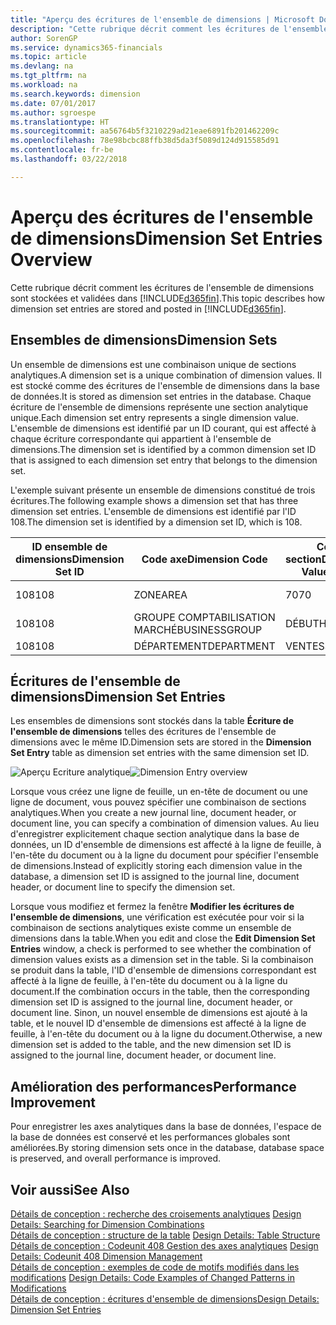 ```yaml
---
title: "Aperçu des écritures de l'ensemble de dimensions | Microsoft Docs"
description: "Cette rubrique décrit comment les écritures de l'ensemble de dimensions sont stockées et validées dans Dynamics 365."
author: SorenGP
ms.service: dynamics365-financials
ms.topic: article
ms.devlang: na
ms.tgt_pltfrm: na
ms.workload: na
ms.search.keywords: dimension
ms.date: 07/01/2017
ms.author: sgroespe
ms.translationtype: HT
ms.sourcegitcommit: aa56764b5f3210229ad21eae6891fb201462209c
ms.openlocfilehash: 78e98bcbc88ffb38d5da3f5089d124d915585d91
ms.contentlocale: fr-be
ms.lasthandoff: 03/22/2018

---
```

# <a name="dimension-set-entries-overview"></a><span data-ttu-id="ab922-103">Aperçu des écritures de l'ensemble de dimensions</span><span class="sxs-lookup"><span data-stu-id="ab922-103">Dimension Set Entries Overview</span></span>
<span data-ttu-id="ab922-104">Cette rubrique décrit comment les écritures de l'ensemble de dimensions sont stockées et validées dans [!INCLUDE[d365fin](includes/d365fin_md.md)].</span><span class="sxs-lookup"><span data-stu-id="ab922-104">This topic describes how dimension set entries are stored and posted in [!INCLUDE[d365fin](includes/d365fin_md.md)].</span></span>  
  
## <a name="dimension-sets"></a><span data-ttu-id="ab922-105">Ensembles de dimensions</span><span class="sxs-lookup"><span data-stu-id="ab922-105">Dimension Sets</span></span>  
<span data-ttu-id="ab922-106">Un ensemble de dimensions est une combinaison unique de sections analytiques.</span><span class="sxs-lookup"><span data-stu-id="ab922-106">A dimension set is a unique combination of dimension values.</span></span> <span data-ttu-id="ab922-107">Il est stocké comme des écritures de l'ensemble de dimensions dans la base de données.</span><span class="sxs-lookup"><span data-stu-id="ab922-107">It is stored as dimension set entries in the database.</span></span> <span data-ttu-id="ab922-108">Chaque écriture de l'ensemble de dimensions représente une section analytique unique.</span><span class="sxs-lookup"><span data-stu-id="ab922-108">Each dimension set entry represents a single dimension value.</span></span> <span data-ttu-id="ab922-109">L'ensemble de dimensions est identifié par un ID courant, qui est affecté à chaque écriture correspondante qui appartient à l'ensemble de dimensions.</span><span class="sxs-lookup"><span data-stu-id="ab922-109">The dimension set is identified by a common dimension set ID that is assigned to each dimension set entry that belongs to the dimension set.</span></span>  
  
<span data-ttu-id="ab922-110">L'exemple suivant présente un ensemble de dimensions constitué de trois écritures.</span><span class="sxs-lookup"><span data-stu-id="ab922-110">The following example shows a dimension set that has three dimension set entries.</span></span> <span data-ttu-id="ab922-111">L'ensemble de dimensions est identifié par l'ID 108.</span><span class="sxs-lookup"><span data-stu-id="ab922-111">The dimension set is identified by a dimension set ID, which is 108.</span></span>  
  
|<span data-ttu-id="ab922-112">ID ensemble de dimensions</span><span class="sxs-lookup"><span data-stu-id="ab922-112">Dimension Set ID</span></span>|<span data-ttu-id="ab922-113">Code axe</span><span class="sxs-lookup"><span data-stu-id="ab922-113">Dimension Code</span></span>|<span data-ttu-id="ab922-114">Code section</span><span class="sxs-lookup"><span data-stu-id="ab922-114">Dimension Value Code</span></span>|<span data-ttu-id="ab922-115">Nom de la section analytique</span><span class="sxs-lookup"><span data-stu-id="ab922-115">Dimension Value Name</span></span>|  
|----------------------|--------------------|--------------------------|--------------------------|  
|<span data-ttu-id="ab922-116">108</span><span class="sxs-lookup"><span data-stu-id="ab922-116">108</span></span>|<span data-ttu-id="ab922-117">ZONE</span><span class="sxs-lookup"><span data-stu-id="ab922-117">AREA</span></span>|<span data-ttu-id="ab922-118">70</span><span class="sxs-lookup"><span data-stu-id="ab922-118">70</span></span>|<span data-ttu-id="ab922-119">Amérique du Nord</span><span class="sxs-lookup"><span data-stu-id="ab922-119">America North</span></span>|  
|<span data-ttu-id="ab922-120">108</span><span class="sxs-lookup"><span data-stu-id="ab922-120">108</span></span>|<span data-ttu-id="ab922-121">GROUPE COMPTABILISATION MARCHÉ</span><span class="sxs-lookup"><span data-stu-id="ab922-121">BUSINESSGROUP</span></span>|<span data-ttu-id="ab922-122">DÉBUT</span><span class="sxs-lookup"><span data-stu-id="ab922-122">HOME</span></span>|<span data-ttu-id="ab922-123">Accueil</span><span class="sxs-lookup"><span data-stu-id="ab922-123">Home</span></span>|  
|<span data-ttu-id="ab922-124">108</span><span class="sxs-lookup"><span data-stu-id="ab922-124">108</span></span>|<span data-ttu-id="ab922-125">DÉPARTEMENT</span><span class="sxs-lookup"><span data-stu-id="ab922-125">DEPARTMENT</span></span>|<span data-ttu-id="ab922-126">VENTES</span><span class="sxs-lookup"><span data-stu-id="ab922-126">SALES</span></span>|<span data-ttu-id="ab922-127">Ventes</span><span class="sxs-lookup"><span data-stu-id="ab922-127">Sales</span></span>|  
  
## <a name="dimension-set-entries"></a><span data-ttu-id="ab922-128">Écritures de l'ensemble de dimensions</span><span class="sxs-lookup"><span data-stu-id="ab922-128">Dimension Set Entries</span></span>  
<span data-ttu-id="ab922-129">Les ensembles de dimensions sont stockés dans la table **Écriture de l'ensemble de dimensions** telles des écritures de l'ensemble de dimensions avec le même ID.</span><span class="sxs-lookup"><span data-stu-id="ab922-129">Dimension sets are stored in the **Dimension Set Entry** table as dimension set entries with the same dimension set ID.</span></span>  
  
<span data-ttu-id="ab922-130">![Aperçu Ecriture analytique](media/dimensionentrynav7.png "DimensionEntryNAV7")</span><span class="sxs-lookup"><span data-stu-id="ab922-130">![Dimension Entry overview](media/dimensionentrynav7.png "DimensionEntryNAV7")</span></span>  
  
<span data-ttu-id="ab922-131">Lorsque vous créez une ligne de feuille, un en-tête de document ou une ligne de document, vous pouvez spécifier une combinaison de sections analytiques.</span><span class="sxs-lookup"><span data-stu-id="ab922-131">When you create a new journal line, document header, or document line, you can specify a combination of dimension values.</span></span> <span data-ttu-id="ab922-132">Au lieu d'enregistrer explicitement chaque section analytique dans la base de données, un ID d'ensemble de dimensions est affecté à la ligne de feuille, à l'en-tête du document ou à la ligne du document pour spécifier l'ensemble de dimensions.</span><span class="sxs-lookup"><span data-stu-id="ab922-132">Instead of explicitly storing each dimension value in the database, a dimension set ID is assigned to the journal line, document header, or document line to specify the dimension set.</span></span>  
  
<span data-ttu-id="ab922-133">Lorsque vous modifiez et fermez la fenêtre **Modifier les écritures de l'ensemble de dimensions**, une vérification est exécutée pour voir si la combinaison de sections analytiques existe comme un ensemble de dimensions dans la table.</span><span class="sxs-lookup"><span data-stu-id="ab922-133">When you edit and close the **Edit Dimension Set Entries** window, a check is performed to see whether the combination of dimension values exists as a dimension set in the table.</span></span> <span data-ttu-id="ab922-134">Si la combinaison se produit dans la table, l'ID d'ensemble de dimensions correspondant est affecté à la ligne de feuille, à l'en-tête du document ou à la ligne du document.</span><span class="sxs-lookup"><span data-stu-id="ab922-134">If the combination occurs in the table, then the corresponding dimension set ID is assigned to the journal line, document header, or document line.</span></span> <span data-ttu-id="ab922-135">Sinon, un nouvel ensemble de dimensions est ajouté à la table, et le nouvel ID d'ensemble de dimensions est affecté à la ligne de feuille, à l'en-tête du document ou à la ligne du document.</span><span class="sxs-lookup"><span data-stu-id="ab922-135">Otherwise, a new dimension set is added to the table, and the new dimension set ID is assigned to the journal line, document header, or document line.</span></span>  
  
## <a name="performance-improvement"></a><span data-ttu-id="ab922-136">Amélioration des performances</span><span class="sxs-lookup"><span data-stu-id="ab922-136">Performance Improvement</span></span>  
<span data-ttu-id="ab922-137">Pour enregistrer les axes analytiques dans la base de données, l'espace de la base de données est conservé et les performances globales sont améliorées.</span><span class="sxs-lookup"><span data-stu-id="ab922-137">By storing dimension sets once in the database, database space is preserved, and overall performance is improved.</span></span>  
  
## <a name="see-also"></a><span data-ttu-id="ab922-138">Voir aussi</span><span class="sxs-lookup"><span data-stu-id="ab922-138">See Also</span></span>  
<span data-ttu-id="ab922-139">[Détails de conception : recherche des croisements analytiques](design-details-searching-for-dimension-combinations.md) </span><span class="sxs-lookup"><span data-stu-id="ab922-139">[Design Details: Searching for Dimension Combinations](design-details-searching-for-dimension-combinations.md) </span></span>  
<span data-ttu-id="ab922-140">[Détails de conception : structure de la table](design-details-table-structure.md) </span><span class="sxs-lookup"><span data-stu-id="ab922-140">[Design Details: Table Structure](design-details-table-structure.md) </span></span>  
<span data-ttu-id="ab922-141">[Détails de conception : Codeunit 408 Gestion des axes analytiques](design-details-codeunit-408-dimension-management.md) </span><span class="sxs-lookup"><span data-stu-id="ab922-141">[Design Details: Codeunit 408 Dimension Management](design-details-codeunit-408-dimension-management.md) </span></span>  
<span data-ttu-id="ab922-142">[Détails de conception : exemples de code de motifs modifiés dans les modifications](design-details-code-examples-of-changed-patterns-in-modifications.md) </span><span class="sxs-lookup"><span data-stu-id="ab922-142">[Design Details: Code Examples of Changed Patterns in Modifications](design-details-code-examples-of-changed-patterns-in-modifications.md) </span></span>  
[<span data-ttu-id="ab922-143">Détails de conception : écritures d'ensemble de dimensions</span><span class="sxs-lookup"><span data-stu-id="ab922-143">Design Details: Dimension Set Entries</span></span>](design-details-dimension-set-entries.md)   


